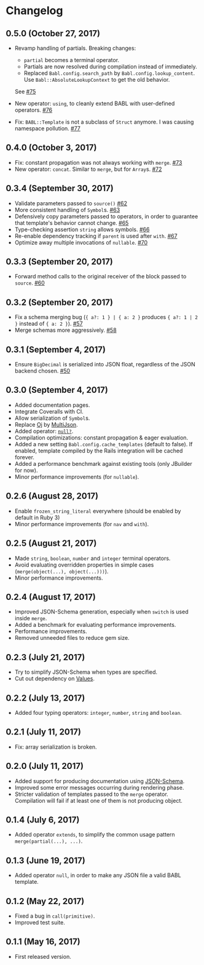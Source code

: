# Changelog

## 0.5.0 (October 27, 2017)
- Revamp handling of partials. Breaking changes:
    - `partial` becomes a terminal operator.
    - Partials are now resolved during compilation instead of immediately.
    - Replaced `Babl.config.search_path` by `Babl.config.lookup_content`. Use `Babl::AbsoluteLookupContext`
    to get the old behavior.

    See [#75](https://github.com/getbannerman/babl/pull/75)

- New operator: `using`, to cleanly extend BABL with user-defined operators. [#76](https://github.com/getbannerman/babl/pull/76)
- Fix: `BABL::Template` is not a subclass of `Struct` anymore. I was causing namespace pollution. [#77](https://github.com/getbannerman/babl/pull/77)

## 0.4.0 (October 3, 2017)
- Fix: constant propagation was not always working with `merge`. [#73](https://github.com/getbannerman/babl/pull/73)
- New operator: `concat`. Similar to `merge`, but for `Array`s. [#72](https://github.com/getbannerman/babl/pull/72)

## 0.3.4 (September 30, 2017)
- Validate parameters passed to `source()` [#62](https://github.com/getbannerman/babl/pull/62)
- More consistent handling of `Symbol`s. [#63](https://github.com/getbannerman/babl/pull/63)
- Defensively copy parameters passed to operators, in order to guarantee that template's behavior cannot change. [#65](https://github.com/getbannerman/babl/pull/65)
- Type-checking assertion `string` allows symbols. [#66](https://github.com/getbannerman/babl/pull/66)
- Re-enable dependency tracking if `parent` is used after `with`. [#67](https://github.com/getbannerman/babl/pull/67)
- Optimize away multiple invocations of `nullable`. [#70](https://github.com/getbannerman/babl/pull/70)

## 0.3.3 (September 20, 2017)
- Forward method calls to the original receiver of the block passed to `source`. [#60](https://github.com/getbannerman/babl/pull/60)

## 0.3.2 (September 20, 2017)
- Fix a schema merging bug (`{ a?: 1 } | { a: 2 }` produces `{ a?: 1 | 2 }`  instead of `{ a: 2 }`). [#57](https://github.com/getbannerman/babl/pull/57)
- Merge schemas more aggressively. [#58](https://github.com/getbannerman/babl/pull/58)

## 0.3.1 (September 4, 2017)
- Ensure `BigDecimal` is serialized into JSON float, regardless of the JSON backend chosen. [#50](https://github.com/getbannerman/babl/pull/50)

## 0.3.0 (September 4, 2017)
- Added documentation pages.
- Integrate Coveralls with CI.
- Allow serialization of `Symbol`s.
- Replace [Oj](https://github.com/ohler55/oj) by [MultiJson](https://github.com/intridea/multi_json).
- Added operator: [`null?`](pages/operators.md#is_null).
- Compilation optimizations: constant propagation & eager evaluation.
- Added a new setting `Babl.config.cache_templates` (default to false). If enabled, template compiled by the Rails integration will be cached forever.
- Added a performance benchmark against existing tools (only JBuilder for now).
- Minor performance improvements (for `nullable`).

## 0.2.6 (August 28, 2017)
- Enable `frozen_string_literal` everywhere (should be enabled by default in Ruby 3)
- Minor performance improvements (for `nav` and `with`).

## 0.2.5 (August 21, 2017)
- Made `string`, `boolean`, `number` and `integer` terminal operators.
- Avoid evaluating overridden properties in simple cases (`merge(object(...), object(...)))`).
- Minor performance improvements.

## 0.2.4 (August 17, 2017)
- Improved JSON-Schema generation, especially when `switch` is used inside `merge`.
- Added a benchmark for evaluating performance improvements.
- Performance improvements.
- Removed unneeded files to reduce gem size.

## 0.2.3 (July 21, 2017)
- Try to simplify JSON-Schema when types are specified.
- Cut out dependency on [Values](https://github.com/tcrayford/Values).

## 0.2.2 (July 13, 2017)

- Added four typing operators: `integer`, `number`, `string` and `boolean`.

## 0.2.1 (July 11, 2017)

- Fix: array serialization is broken.

## 0.2.0 (July 11, 2017)

- Added support for producing documentation using [JSON-Schema](http://json-schema.org/).
- Improved some error messages occurring during rendering phase.
- Stricter validation of templates passed to the `merge` operator. Compilation will fail if at least one of them is not producing object.

## 0.1.4 (July 6, 2017)

- Added operator `extends`, to simplify the common usage pattern `merge(partial(...), ...)`.

## 0.1.3 (June 19, 2017)

- Added operator `null`, in order to make any JSON file a valid BABL template.

## 0.1.2 (May 22, 2017)

- Fixed a bug in `call(primitive)`.
- Improved test suite.

## 0.1.1 (May 16, 2017)

- First released version.
